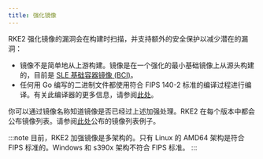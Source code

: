 ```yaml
---
title: 强化镜像
---
```


RKE2 强化镜像的漏洞会在构建时扫描，并支持额外的安全保护以减少潜在的漏洞：
* 镜像不是简单地从上游构建。镜像是在一个强化的最小基础镜像上从源头构建的，目前是 [SLE 基础容器镜像 (BCI)](https://www.suse.com/products/base-container-images/)。
* 任何用 Go 编写的二进制文件都使用符合 FIPS 140-2 标准的编译过程进行编译。有关此编译器的更多信息，请参阅[此处](../security/fips_support.md#使用-fips-兼容的-go-编译器)。

你可以通过镜像名称知道镜像是否已经过上述加强处理。RKE2 在每个版本中都会公布镜像列表。请参阅[此处](https://github.com/rancher/rke2/releases/download/v1.23.14%2Brke2r1/rke2-images-all.linux-amd64.txt)公布的镜像列表例子。

:::note
目前，RKE2 加强镜像是多架构的。只有 Linux 的 AMD64 架构是符合 FIPS 标准的。Windows 和 s390x 架构不符合 FIPS 标准。
:::